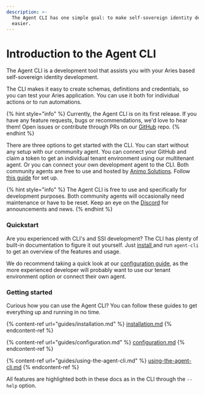 ```yaml
---
description: >-
  The Agent CLI has one simple goal: to make self-sovereign identity development
  easier.
---
```


# Introduction to the Agent CLI

The Agent CLI is a development tool that assists you with your Aries based self-sovereign identity development.

The CLI makes it easy to create schemas, definitions and credentials, so you can test your Aries application. You can use it both for individual actions or to run automations.

{% hint style="info" %}
Currently, the Agent CLI is on its first release. If you have any feature requests, bugs or recommendations, we'd love to hear them! Open issues or contribute through PRs on our [GitHub](https://github.com/animo/agent-cli) repo.
{% endhint %}

There are three options to get started with the CLI. You can start without any setup with our community agent. You can connect your GitHub and claim a token to get an individual tenant environment using our multitenant agent. Or you can connect your own development agent to the CLI. Both community agents are free to use and hosted by [Animo Solutions](https://animo.id). Follow [this guide](guides/configuration.md) for set up.&#x20;

{% hint style="info" %}
The Agent CLI is free to use and specifically for development purposes. Both community agents will occasionally need maintenance or have to be reset. Keep an eye on the [Discord](https://discord.gg/vXRVNh3DYD) for announcements and news.&#x20;
{% endhint %}

### Quickstart

Are you experienced with CLI's and SSI development? The CLI has plenty of built-in documentation to figure it out yourself. Just [install ](guides/installation.md)and run `agent-cli` to get an overview of the features and usage.

We do recommend taking a quick look at our [configuration guide](guides/configuration.md), as the more experienced developer will probably want to use our tenant environment option or connect their own agent.

### Getting started

Curious how you can use the Agent CLI? You can follow these guides to get everything up and running in no time.

{% content-ref url="guides/installation.md" %}
[installation.md](guides/installation.md)
{% endcontent-ref %}

{% content-ref url="guides/configuration.md" %}
[configuration.md](guides/configuration.md)
{% endcontent-ref %}

{% content-ref url="guides/using-the-agent-cli.md" %}
[using-the-agent-cli.md](guides/using-the-agent-cli.md)
{% endcontent-ref %}

All features are highlighted both in these docs as in the CLI through the `--help` option.
